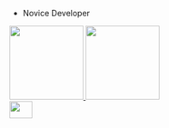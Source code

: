 - Novice Developer

<div aling="center">
<a href="https://github.com/samzitu">
<img height="130em" src="https://github-readne-stats.vercel.app/api?username=samzitu&show_icons=true&theme=dark&include_all_commits=true&count_private=true"/> 
<img height="130em" src="https://github-readme-stats.vercel.app/api/top-langs/?username=samzitu&layout=compact&langs_count=16&theme=dark"/>
</a>
</div>
  
<div>
<img align="center" alt-"Samuel-Scratch" height="30" width="40" src="https://img.shields.io/badge/Scratch-4097FF?style-for-the-b adge&logo-Scratch&logoColor-white">
